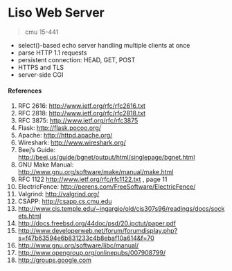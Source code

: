 # Liso Web Server
> cmu 15-441

- select()-based echo server handling multiple clients at once 
- parse HTTP 1.1 requests
- persistent connection: HEAD, GET, POST
- HTTPS and TLS
- server-side CGI

#### References
1. RFC 2616: http://www.ietf.org/rfc/rfc2616.txt
2. RFC 2818: http://www.ietf.org/rfc/rfc2818.txt
3. RFC 3875: http://www.ietf.org/rfc/rfc3875
4. Flask: http://flask.pocoo.org/
5. Apache: http://httpd.apache.org/
6. Wireshark: http://www.wireshark.org/
7. Beej’s Guide: http://beej.us/guide/bgnet/output/html/singlepage/bgnet.html
8. GNU Make Manual: http://www.gnu.org/software/make/manual/make.html
9. RFC 1122 http://www.ietf.org/rfc/rfc1122.txt
, page 11
10. ElectricFence: http://perens.com/FreeSoftware/ElectricFence/
11. Valgrind: http://valgrind.org/
12. CSAPP: http://csapp.cs.cmu.edu
13. http://www.cis.temple.edu/~ingargio/old/cis307s96/readings/docs/sockets.html
14. http://docs.freebsd.org/44doc/psd/20.ipctut/paper.pdf
15. http://www.developerweb.net/forum/forumdisplay.php?s=f47b63594e6b831233c4b8ebaf10a614&f=70
16. http://www.gnu.org/software/libc/manual/
17. http://www.opengroup.org/onlinepubs/007908799/
18. http://groups.google.com
